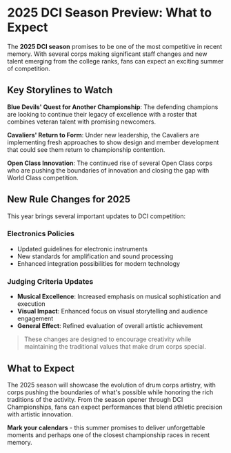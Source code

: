# 2025 DCI Season Preview: What to Expect

The **2025 DCI season** promises to be one of the most competitive in recent memory. With several corps making significant staff changes and new talent emerging from the college ranks, fans can expect an exciting summer of competition.

## Key Storylines to Watch

**Blue Devils' Quest for Another Championship**: The defending champions are looking to continue their legacy of excellence with a roster that combines veteran talent with promising newcomers.

**Cavaliers' Return to Form**: Under new leadership, the Cavaliers are implementing fresh approaches to show design and member development that could see them return to championship contention.

**Open Class Innovation**: The continued rise of several Open Class corps who are pushing the boundaries of innovation and closing the gap with World Class competition.

## New Rule Changes for 2025

This year brings several important updates to DCI competition:

### Electronics Policies
- Updated guidelines for electronic instruments
- New standards for amplification and sound processing
- Enhanced integration possibilities for modern technology

### Judging Criteria Updates
- **Musical Excellence**: Increased emphasis on musical sophistication and execution
- **Visual Impact**: Enhanced focus on visual storytelling and audience engagement
- **General Effect**: Refined evaluation of overall artistic achievement

> These changes are designed to encourage creativity while maintaining the traditional values that make drum corps special.

## What to Expect

The 2025 season will showcase the evolution of drum corps artistry, with corps pushing the boundaries of what's possible while honoring the rich traditions of the activity. From the season opener through DCI Championships, fans can expect performances that blend athletic precision with artistic innovation.

**Mark your calendars** - this summer promises to deliver unforgettable moments and perhaps one of the closest championship races in recent memory.
